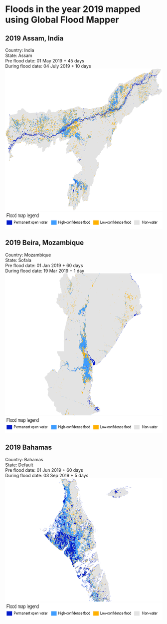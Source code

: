# Floods in the year 2019 mapped using Global Flood Mapper

## 2019 Assam, India<br/>
Country: India<br/>
State: Assam<br/>
Pre flood date: 01 May 2019 + 45 days<br/>
During flood date: 04 July 2019 + 10 days<br/>
<img src="../../media/expl/2019_Assam.png" height="455" width="700"><br/>
<img src="../../media/legend.png" height="55" width="730"><br/>

## 2019 Beira, Mozambique<br/>
Country: Mozambique<br/>
State: Sofala<br/>
Pre flood date: 01 Jan 2019 + 60 days<br/>
During flood date: 19 Mar 2019 + 1 day<br/>
<img src="../../media/expl/2019_Beira.png" height="455" width="700"><br/>
<img src="../../media/legend.png" height="55" width="730"><br/>

## 2019 Bahamas<br/>
Country: Bahamas<br/>
State: Default<br/>
Pre flood date: 01 Jun 2019 + 60 days<br/>
During flood date: 03 Sep 2019 + 5 days<br/>
<img src="../../media/expl/2019_Bahamas.png" height="396" width="700"><br/>
<img src="../../media/legend.png" height="55" width="730"><br/>
